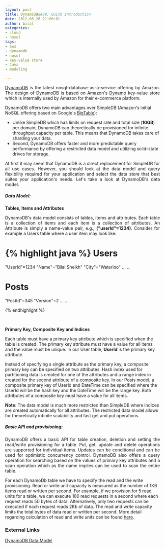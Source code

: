 ```yaml
--- 
layout: post
title: DynamoDB&#58; Quick Introduction
date: 2012-06-26 21:00:01
author: bilal
categories: 
- cloud
- nosql
tags:
- aws
- dynamodb
- nosql
- key-value store
- Java
- modeling

---
```


<p style="text-align: justify;">
<a href="http://aws.amazon.com/dynamodb/">DynamoDB</a> is the latest
nosql-database-as-a-service offering by Amazon. The design of DynamoDB
is based on Amazon's <a
href="http://www.allthingsdistributed.com/files/amazon-dynamo-sosp2007.pdf">Dynamo</a>
key-value store which is internally used by Amazon for their e-commerce platform.  

DynamoDB offers two main advantages over SimpleDB (Amazon's initial
NoSQL offering based on Google's <a href="http://static.googleusercontent.com/external_content/untrusted_dlcp/research.google.com/en//archive/bigtable-osdi06.pdf">BigTable</a>):

<ul>
  <li>
  Unlike SimpleDB which has limits on request rate and total size (<b>10GB</b>) per domain, DynamoDB can theoretically be
  provisioned for infinite throughput capacity per table. This means
  that DynamoDB takes care of sharding your data.
  </li>
  <li>
  Second, DynamoDB offers faster and more predictable query
  performance by offering a restricted data model and utilizing solid-state drives for storage. 
  </li>
</ul>
</p>

<p style="text-align: justify;">
At first it may seem that DynamoDB is a direct replacement for
SimpleDB for all use cases. However, you should look at the data model
and query flexibility required for your application and select the
data store that best suites your application's needs. Let's take a look at DynamoDB's data model.
</p>

<h5>Data Model:</h5>

<b>Tables, Items and Attributes</b>

<p style="text-align: justify;">
DynamoDB's data model consists of tables, items and attributes. Each
table is a collection of items and each item is a collection of
attributes. An Attribute is simply a name-value pair, e.g.,
<b>("userId"=1234)</b>. Consider for example a Users table where a user item may look like:</p>

{% highlight java %}
Users
=====
"UserId"=1234
"Name"="Bilal Sheikh"
"City"="Waterloo"
...
...

Posts
=====
"PostId"=345
"Version"=2
...
...

{% endhighlight %}

&nbsp;

<b>Primary Key, Composite Key and Indices </b>

<p>Each table must have a primary key attribute which is specified
when the table is created. The primary key attribute must have a value
for all items and the value must be unique. In our User table,
<b>UserId</b> is the primary key attribute.</p>

<p>Instead of specifying a single attribute as the primary key, a
composite primary key can be specified on two attributes. Hash index used for partitioning
data is created for one of the attributes and a range index in created
for the second attribute of a composite key. In our Posts model, a composite primary key of UserId and DateTime
can be specified where the UserId will be the hash key and the DateTime
will be the range key. Both attributes of a composite
key must have a value for all items.</p>

<p><b>Note: </b>The data model is much more restricted than SimpleDB
where indices are created automatically for all attributes. The
restricted data model allows for theoretically infinite scalability and fast get and
put operations.</p>

<h5>Basic API and provisioning:</h5>
<p style="text-align: justify;">
DynamoDB offers a basic API for table creation, deletion and setting the read/write provisioning for a table. Put, get, update and delete
operations are supported for individual items. Updates can be
conditional and can be used for optimistic concurrency control. DynamoDB also offers a query operation for searching based on the values of primary key attributes and a scan operation which as the name implies can be used to scan the entire table.</p>

For each DynamoDb table we have to specify the read and the write
provisioning. Read or write unit capacity is measured as the number of
1KB items read or written per second. For example, if we provision for
5 read units for a table, we can execute 100 read requests in a second
where each request reads 50 bytes of data. Alternatively, only two
requests can be executed if each request reads 2Kb of data. The read
and write capacity limits the total bytes of data read or written per
second. More detail regarding calculation of read and write units can
be found <a href="http://docs.amazonwebservices.com/amazondynamodb/latest/developerguide/WorkingWithDDTables.html#CapacityUnitCalculations">here</a>. 

<h3>External Links</h3>

<a href="http://aws.amazon.com/dynamodb/#whentousedynamodb">DynamoDB Data Model</a>
